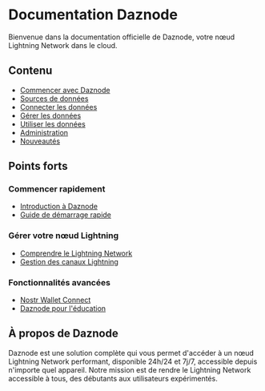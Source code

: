 # Documentation Daznode

Bienvenue dans la documentation officielle de Daznode, votre nœud Lightning Network dans le cloud.

## Contenu

* [Commencer avec Daznode](getting-started/)
* [Sources de données](data-sources/)
* [Connecter les données](connect-data/)
* [Gérer les données](manage-data/)
* [Utiliser les données](use-data/)
* [Administration](administration/)
* [Nouveautés](whats-new/)

## Points forts

### Commencer rapidement

* [Introduction à Daznode](getting-started/)
* [Guide de démarrage rapide](getting-started/get-started/)

### Gérer votre nœud Lightning

* [Comprendre le Lightning Network](manage-data/lightning-network/)
* [Gestion des canaux Lightning](connect-data/datastreams/)

### Fonctionnalités avancées

* [Nostr Wallet Connect](use-data/nostr-wallet-connect/)
* [Daznode pour l'éducation](administration/education/)

## À propos de Daznode

Daznode est une solution complète qui vous permet d'accéder à un nœud Lightning Network performant, disponible 24h/24 et 7j/7, accessible depuis n'importe quel appareil. Notre mission est de rendre le Lightning Network accessible à tous, des débutants aux utilisateurs expérimentés. 